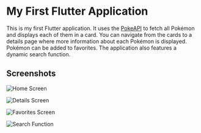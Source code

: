 # My First Flutter Application

This is my first Flutter application. It uses the [PokeAPI](https://pokeapi.co/) to fetch all Pokémon and displays each of them in a card. You can navigate from the cards to a details page where more information about each Pokémon is displayed. Pokémon can be added to favorites. The application also features a dynamic search function.

## Screenshots

![Home Screen](images/home.jpg)

![Details Screen](images/details.jpg)

![Favorites Screen](images/favorit.jpg)

![Search Function](images/search.jpg)
